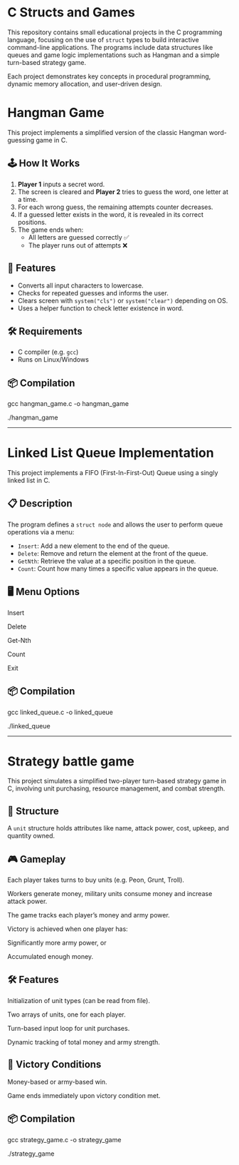# C Structs and Games

This repository contains small educational projects in the C programming language, focusing on the use of `struct` types to build interactive command-line applications. The programs include data structures like queues and game logic implementations such as Hangman and a simple turn-based strategy game.

Each project demonstrates key concepts in procedural programming, dynamic memory allocation, and user-driven design.


# Hangman Game

This project implements a simplified version of the classic Hangman word-guessing game in C.

## 🕹️ How It Works

1. **Player 1** inputs a secret word.
2. The screen is cleared and **Player 2** tries to guess the word, one letter at a time.
3. For each wrong guess, the remaining attempts counter decreases.
4. If a guessed letter exists in the word, it is revealed in its correct positions.
5. The game ends when:
   - All letters are guessed correctly ✅
   - The player runs out of attempts ❌

## 🔧 Features

- Converts all input characters to lowercase.
- Checks for repeated guesses and informs the user.
- Clears screen with `system("cls")` or `system("clear")` depending on OS.
- Uses a helper function to check letter existence in word.

## 🛠️ Requirements

- C compiler (e.g. `gcc`)
- Runs on Linux/Windows

## 📦 Compilation

gcc hangman_game.c -o hangman_game

./hangman_game


---


# Linked List Queue Implementation

This project implements a FIFO (First-In-First-Out) Queue using a singly linked list in C.

## 📋 Description

The program defines a `struct node` and allows the user to perform queue operations via a menu:

- `Insert`: Add a new element to the end of the queue.
- `Delete`: Remove and return the element at the front of the queue.
- `GetNth`: Retrieve the value at a specific position in the queue.
- `Count`: Count how many times a specific value appears in the queue.


## 🖥️ Menu Options

Insert

Delete

Get-Nth

Count

Exit

## 📦 Compilation

gcc linked_queue.c -o linked_queue

./linked_queue

---


# Strategy battle game

This project simulates a simplified two-player turn-based strategy game in C, involving unit purchasing, resource management, and combat strength.

## 🧱 Structure

A `unit` structure holds attributes like name, attack power, cost, upkeep, and quantity owned.


## 🎮 Gameplay

Each player takes turns to buy units (e.g. Peon, Grunt, Troll).

Workers generate money, military units consume money and increase attack power.

The game tracks each player’s money and army power.

Victory is achieved when one player has:

Significantly more army power, or

Accumulated enough money.

## 🛠️ Features

Initialization of unit types (can be read from file).

Two arrays of units, one for each player.

Turn-based input loop for unit purchases.

Dynamic tracking of total money and army strength.

## 🏁 Victory Conditions

Money-based or army-based win.

Game ends immediately upon victory condition met.

## 📦 Compilation

gcc strategy_game.c -o strategy_game

./strategy_game
